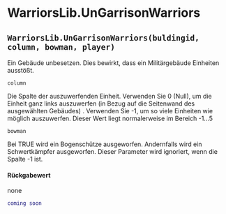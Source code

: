 # WarriorsLib.UnGarrisonWarriors

## `WarriorsLib.UnGarrisonWarriors(buldingid, column, bowman, player)`

Ein Gebäude unbesetzen. Dies bewirkt, dass ein Militärgebäude Einheiten ausstößt.

`column`

Die Spalte der auszuwerfenden Einheit. Verwenden Sie 0 (Null), um die Einheit ganz links auszuwerfen (in Bezug auf die Seitenwand des ausgewählten Gebäudes) . Verwenden Sie -1, um so viele Einheiten wie möglich auszuwerfen. Dieser Wert liegt normalerweise im Bereich -1...5

`bowman`

Bei TRUE wird ein Bogenschütze ausgeworfen. Andernfalls wird ein Schwertkämpfer ausgeworfen. Dieser Parameter wird ignoriert, wenn die Spalte -1 ist.

#### Rückgabewert

none

```lua
coming soon
```
